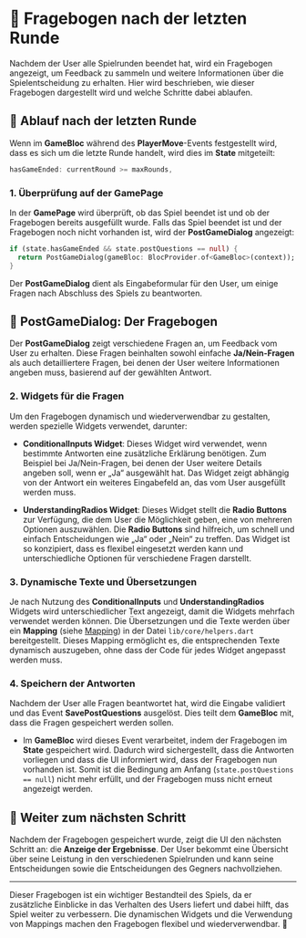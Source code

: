 # 📝 Fragebogen nach der letzten Runde

Nachdem der User alle Spielrunden beendet hat, wird ein Fragebogen angezeigt, um Feedback zu sammeln und weitere Informationen über die Spielentscheidung zu erhalten. Hier wird beschrieben, wie dieser Fragebogen dargestellt wird und welche Schritte dabei ablaufen.

## 🔄 Ablauf nach der letzten Runde

Wenn im **GameBloc** während des **PlayerMove**-Events festgestellt wird, dass es sich um die letzte Runde handelt, wird dies im **State** mitgeteilt:

```dart
hasGameEnded: currentRound >= maxRounds,
```

### 1. **Überprüfung auf der GamePage**

In der **GamePage** wird überprüft, ob das Spiel beendet ist und ob der Fragebogen bereits ausgefüllt wurde. Falls das Spiel beendet ist und der Fragebogen noch nicht vorhanden ist, wird der **PostGameDialog** angezeigt:

```dart
if (state.hasGameEnded && state.postQuestions == null) {
  return PostGameDialog(gameBloc: BlocProvider.of<GameBloc>(context));
}
```

Der **PostGameDialog** dient als Eingabeformular für den User, um einige Fragen nach Abschluss des Spiels zu beantworten.

## 📄 PostGameDialog: Der Fragebogen

Der **PostGameDialog** zeigt verschiedene Fragen an, um Feedback vom User zu erhalten. Diese Fragen beinhalten sowohl einfache **Ja/Nein-Fragen** als auch detailliertere Fragen, bei denen der User weitere Informationen angeben muss, basierend auf der gewählten Antwort.

### 2. **Widgets für die Fragen**

Um den Fragebogen dynamisch und wiederverwendbar zu gestalten, werden spezielle Widgets verwendet, darunter:

- **ConditionalInputs Widget**: Dieses Widget wird verwendet, wenn bestimmte Antworten eine zusätzliche Erklärung benötigen. Zum Beispiel bei Ja/Nein-Fragen, bei denen der User weitere Details angeben soll, wenn er „Ja“ ausgewählt hat. Das Widget zeigt abhängig von der Antwort ein weiteres Eingabefeld an, das vom User ausgefüllt werden muss.

- **UnderstandingRadios Widget**: Dieses Widget stellt die **Radio Buttons** zur Verfügung, die dem User die Möglichkeit geben, eine von mehreren Optionen auszuwählen. Die **Radio Buttons** sind hilfreich, um schnell und einfach Entscheidungen wie „Ja“ oder „Nein“ zu treffen. Das Widget ist so konzipiert, dass es flexibel eingesetzt werden kann und unterschiedliche Optionen für verschiedene Fragen darstellt.

### 3. **Dynamische Texte und Übersetzungen**

Je nach Nutzung des **ConditionalInputs** und **UnderstandingRadios** Widgets wird unterschiedlicher Text angezeigt, damit die Widgets mehrfach verwendet werden können. Die Übersetzungen und die Texte werden über ein **Mapping** (siehe [Mapping](https://en.wikipedia.org/wiki/Hash_table)) in der Datei `lib/core/helpers.dart` bereitgestellt. Dieses Mapping ermöglicht es, die entsprechenden Texte dynamisch auszugeben, ohne dass der Code für jedes Widget angepasst werden muss.

### 4. **Speichern der Antworten**

Nachdem der User alle Fragen beantwortet hat, wird die Eingabe validiert und das Event **SavePostQuestions** ausgelöst. Dies teilt dem **GameBloc** mit, dass die Fragen gespeichert werden sollen.

- Im **GameBloc** wird dieses Event verarbeitet, indem der Fragebogen im **State** gespeichert wird. Dadurch wird sichergestellt, dass die Antworten vorliegen und dass die UI informiert wird, dass der Fragebogen nun vorhanden ist. Somit ist die Bedingung am Anfang (`state.postQuestions == null`) nicht mehr erfüllt, und der Fragebogen muss nicht erneut angezeigt werden.

## 🔄 Weiter zum nächsten Schritt

Nachdem der Fragebogen gespeichert wurde, zeigt die UI den nächsten Schritt an: die **Anzeige der Ergebnisse**. Der User bekommt eine Übersicht über seine Leistung in den verschiedenen Spielrunden und kann seine Entscheidungen sowie die Entscheidungen des Gegners nachvollziehen.

---

Dieser Fragebogen ist ein wichtiger Bestandteil des Spiels, da er zusätzliche Einblicke in das Verhalten des Users liefert und dabei hilft, das Spiel weiter zu verbessern. Die dynamischen Widgets und die Verwendung von Mappings machen den Fragebogen flexibel und wiederverwendbar. 🚀
